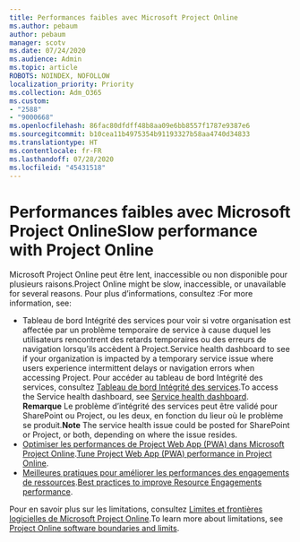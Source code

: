 ```yaml
---
title: Performances faibles avec Microsoft Project Online
ms.author: pebaum
author: pebaum
manager: scotv
ms.date: 07/24/2020
ms.audience: Admin
ms.topic: article
ROBOTS: NOINDEX, NOFOLLOW
localization_priority: Priority
ms.collection: Adm_O365
ms.custom:
- "2588"
- "9000668"
ms.openlocfilehash: 86fac80dfdff48b8aa09e6bb8557f1787e9387e6
ms.sourcegitcommit: b10cea11b4975354b91193327b58aa4740d34833
ms.translationtype: HT
ms.contentlocale: fr-FR
ms.lasthandoff: 07/28/2020
ms.locfileid: "45431518"
---
```

# <a name="slow-performance-with-project-online"></a><span data-ttu-id="4a1ed-102">Performances faibles avec Microsoft Project Online</span><span class="sxs-lookup"><span data-stu-id="4a1ed-102">Slow performance with Project Online</span></span>

<span data-ttu-id="4a1ed-103">Microsoft Project Online peut être lent, inaccessible ou non disponible pour plusieurs raisons.</span><span class="sxs-lookup"><span data-stu-id="4a1ed-103">Project Online might be slow, inaccessible, or unavailable for several reasons.</span></span> <span data-ttu-id="4a1ed-104">Pour plus d’informations, consultez :</span><span class="sxs-lookup"><span data-stu-id="4a1ed-104">For more information, see:</span></span>

- <span data-ttu-id="4a1ed-105">Tableau de bord Intégrité des services pour voir si votre organisation est affectée par un problème temporaire de service à cause duquel les utilisateurs rencontrent des retards temporaires ou des erreurs de navigation lorsqu’ils accèdent à Project.</span><span class="sxs-lookup"><span data-stu-id="4a1ed-105">Service health dashboard to see if your organization is impacted by a temporary service issue where users experience intermittent delays or navigation errors when accessing Project.</span></span> <span data-ttu-id="4a1ed-106">Pour accéder au tableau de bord Intégrité des services, consultez [Tableau de bord Intégrité des services](https://admin.microsoft.com/AdminPortal/Home#/servicehealth).</span><span class="sxs-lookup"><span data-stu-id="4a1ed-106">To access the Service health dashboard, see [Service health dashboard](https://admin.microsoft.com/AdminPortal/Home#/servicehealth).</span></span></br>
    <span data-ttu-id="4a1ed-107">**Remarque** Le problème d’intégrité des services peut être validé pour SharePoint ou Project, ou les deux, en fonction du lieur où le problème se produit.</span><span class="sxs-lookup"><span data-stu-id="4a1ed-107">**Note**  The service health issue could be posted for SharePoint or Project, or both, depending on where the issue resides.</span></span>
- <span data-ttu-id="4a1ed-108">[Optimiser les performances de Project Web App (PWA) dans Microsoft Project Online](https://docs.microsoft.com/projectonline/tune-project-online-performance).</span><span class="sxs-lookup"><span data-stu-id="4a1ed-108">[Tune Project Web App (PWA) performance in Project Online](https://docs.microsoft.com/projectonline/tune-project-online-performance).</span></span>
- <span data-ttu-id="4a1ed-109">[Meilleures pratiques pour améliorer les performances des engagements de ressources](https://docs.microsoft.com/projectonline/best-practices-to-improve-resource-engagements-performance).</span><span class="sxs-lookup"><span data-stu-id="4a1ed-109">[Best practices to improve Resource Engagements performance](https://docs.microsoft.com/projectonline/best-practices-to-improve-resource-engagements-performance).</span></span>

<span data-ttu-id="4a1ed-110">Pour en savoir plus sur les limitations, consultez [Limites et frontières logicielles de Microsoft Project Online](https://docs.microsoft.com/projectonline/project-online-software-boundaries-and-limits).</span><span class="sxs-lookup"><span data-stu-id="4a1ed-110">To learn more about limitations, see [Project Online software boundaries and limits](https://docs.microsoft.com/projectonline/project-online-software-boundaries-and-limits).</span></span>